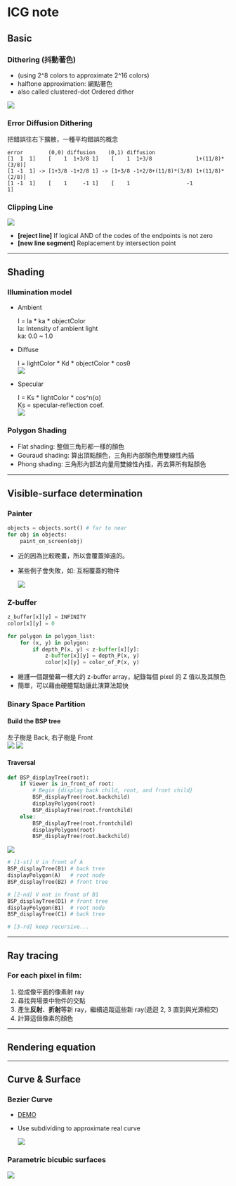 # ICG note

## Basic

### Dithering (抖動著色)

- (using 2^8 colors to approximate 2^16 colors)
- halftone approximation: 網點著色
- also called clustered-dot Ordered dither

![](./img/1.jpg)

### Error Diffusion Dithering

把錯誤往右下擴散，一種平均錯誤的概念

```
error        (0,0) diffusion    (0,1) diffusion
[1  1  1]    [    1  1+3/8 1]    [    1  1+3/8              1+(11/8)*(3/8)]
[1 -1  1] -> [1+3/8 -1+2/8 1] -> [1+3/8 -1+2/8+(11/8)*(3/8) 1+(11/8)*(2/8)]
[1 -1  1]    [    1     -1 1]    [    1                  -1              1]
```

### Clipping Line

![](./img/2.jpg)

- **[reject line]** If logical AND of the codes of the endpoints is not zero
- **[new line segment]** Replacement by intersection point


---

## Shading

### Illumination model

- Ambient

    I = la * ka * objectColor  
    la: Intensity of ambient light  
    ka: 0.0 ~ 1.0
  
- Diffuse

    I = lightColor * Kd * objectColor * cosθ  
    ![](./img/3.jpg)

- Specular

    I = Ks * lightColor * cos^n(α)  
    Ks = specular-reflection coef.  
    ![](./img/4.jpg)

### Polygon Shading

- Flat shading: 整個三角形都一樣的顏色
- Gouraud shading: 算出頂點顏色，三角形內部顏色用雙線性內插
- Phong shading: 三角形內部法向量用雙線性內插，再去算所有點顏色



---

## Visible-surface determination

### Painter

```py
objects = objects.sort() # far to near
for obj in objects:
    paint_on_screen(obj)
```

- 近的因為比較晚畫，所以會覆蓋掉遠的。
- 某些例子會失敗，如: 互相覆蓋的物件

    ![](./img/7.jpg)



### Z-buffer

```py
z_buffer[x][y] = INFINITY
color[x][y] = 0

for polygon in polygon_list:
    for (x, y) in polygon:
        if depth_P(x, y) < z-buffer[x][y]:
            z-buffer[x][y] = depth_P(x, y)
            color[x][y] = color_of_P(x, y)
```

- 維護一個跟螢幕一樣大的 z-buffer array，紀錄每個 pixel 的 Z 值以及其顏色
- 簡單，可以藉由硬體幫助讓此演算法超快

### Binary Space Partition

#### Build the BSP tree

左子樹是 Back, 右子樹是 Front  
![](./img/1.gif)
![](./img/8.jpg)


#### Traversal

```py
def BSP_displayTree(root):
    if Viewer is in_front_of root:
        # Begin {display back child, root, and front child}
        BSP_displayTree(root.backchild)
        displayPolygon(root)
        BSP_displayTree(root.frontchild)
    else:
        BSP_displayTree(root.frontchild)
        displayPolygon(root)
        BSP_displayTree(root.backchild)
```

![](./img/9.jpg)

```py
# [1-st] V in front of A
BSP_displayTree(B1) # back tree
displayPolygon(A)   # root node
BSP_displayTree(B2) # front tree

# [2-nd] V not in front of B1
BSP_displayTree(D1) # front tree
displayPolygon(B1)  # root node
BSP_displayTree(C1) # back tree

# [3-rd] keep recursive...
```
---

## Ray tracing

### For each pixel in film:

1. 從成像平面的像素射 ray
2. 尋找與場景中物件的交點
3. 產生**反射**、**折射**等新 ray，繼續追蹤這些新 ray(遞迴 2, 3 直到與光源相交)
4. 計算這個像素的顏色


---

## Rendering equation

---

## Curve & Surface

### Bezier Curve

- [DEMO](http://math.hws.edu/eck/cs424/notes2013/canvas/bezier.html)
- Use subdividing to approximate real curve

  ![](./img/5.jpg)

### Parametric bicubic surfaces

![](./img/6.jpg)